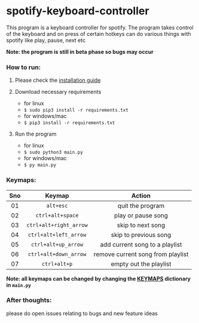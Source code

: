 # spotify-keyboard-controller

This program is a keyboard controller for spotify. The program takes control of the keyboard and on press of certain hotkeys can do various things with spotify like play, pause, next etc

**Note: the program is still in beta phase so bugs may occur**

### How to run:

1. Please check the [installation guide](https://github.com/Reverend-Toady/spotify-keyboard-controller/blob/main/installation.md)

2. Download necessary requirements

   - for linux
   - `$ sudo pip3 install -r requirements.txt`
   - for windows/mac
   - `$ pip3 install -r requirements.txt`

3. Run the program
   - for linux
   - `$ sudo python3 main.py`
   - for windows/mac
   - `$ py main.py`

### Keymaps:

| Sno |         Keymap         |              Action               |
| :-: | :--------------------: | :-------------------------------: |
| 01  |       `alt+esc`        |         quit the program          |
| 02  |    `ctrl+alt+space`    |        play or pause song         |
| 03  | `ctrl+alt+right_arrow` |         skip to next song         |
| 04  | `ctrl+alt+left_arrow`  |       skip to previous song       |
| 05  |  `ctrl+alt+up_arrow`   |  add current song to a playlist   |
| 06  | `ctrl+alt+down_arrow`  | remove current song from playlist |
| 07  |      `ctrl+alt+p`      |      empty out the playlist       |

**Note: all keymaps can be changed by changing the [KEYMAPS](https://github.com/Reverend-Toady/spotify-keyboard-controller/blob/43b3ff25a0b226543fc47ee1d852efc39da50763/main.py#L8-L16) dictionary in `main.py`**

### After thoughts:

please do open issues relating to bugs and new feature ideas
